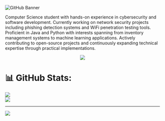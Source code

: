 <img src="banner-animation.gif" alt="GitHub Banner" />

Computer Science student with hands-on experience in cybersecurity and software development. Currently working on network security projects including phishing detection systems and WiFi penetration testing tools. Proficient in Java and Python with interests spanning from inventory management systems to machine learning applications. Actively contributing to open-source projects and continuously expanding technical expertise through practical implementations.

<!-- [![My Skills](https://skillicons.dev/icons?i=py,bash,kali,java)](https://skillicons.dev) -->

<p align="center">
  <a href="https://skillicons.dev">
    <img src="https://skillicons.dev/icons?i=py,bash,kali,java" />
  </a>
</p>

<!-- 
[![My Skills](https://skillicons.dev/icons?i=py,bash,postgres,react,aws,github,ai,kali,php)](https://skillicons.dev)

![Alt text](<https://img.shields.io/badge/CompTIA-C8202F.svg?style=for-the-badge&logo=CompTIA&logoColor=white>)
-->

# 📊 GitHub Stats:
![](https://nirzak-streak-stats.vercel.app/?user=Taylorwaldo&theme=dark&hide_border=false)<br/>
![](https://github-readme-stats.vercel.app/api/top-langs/?username=Taylorwaldo&theme=dark&hide_border=false&include_all_commits=false&count_private=false&layout=compact)

---
[![](https://visitcount.itsvg.in/api?id=Taylorwaldo&icon=0&color=0)](https://visitcount.itsvg.in)

<!-- Proudly created with GPRM ( https://gprm.itsvg.in ) -->
